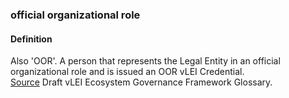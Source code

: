 ### official organizational role

<h4>Definition</h4><p>Also &#39;OOR&#39;. A person that represents the Legal Entity in an official organizational role and is issued an OOR vLEI Credential.<br><a href="https://www.gleif.org/vlei/introducing-the-vlei-ecosystem-governance-framework/2022-02-07_verifiable-lei-vlei-ecosystem-governance-framework-glossary-draft-publication_v0.9-draft.pdf">Source</a> Draft vLEI Ecosystem Governance Framework Glossary.</p>